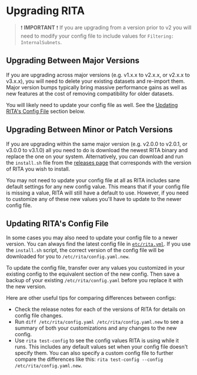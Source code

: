 # Upgrading RITA

> :exclamation: **IMPORTANT** :exclamation:
> If you are upgrading from a version prior to v2 you will need to modify your config file to include values for `Filtering: InternalSubnets`.

## Upgrading Between Major Versions

If you are upgrading across major versions (e.g. v1.x.x to v2.x.x, or v2.x.x to v3.x.x), you will need to delete your existing datasets and re-import them. Major version bumps typically bring massive performance gains as well as new features at the cost of removing compatibility for older datasets.

You will likely need to update your config file as well. See the [Updating RITA's Config File](#updating-ritas-config-file) section below.

## Upgrading Between Minor or Patch Versions

If you are upgrading within the same major version (e.g. v2.0.0 to v2.0.1, or v3.0.0 to v3.1.0) all you need to do is download the newest RITA binary and replace the one on your system. Alternatively, you can download and run the `install.sh` file from the [releases page](https://github.com/activecm/rita/releases) that corresponds with the version of RITA you wish to install.

You may not need to update your config file at all as RITA includes sane default settings for any new config value. This means that if your config file is missing a value, RITA will still have a default to use. However, if you need to customize any of these new values you'll have to update to the newer config file.

## Updating RITA's Config File

In some cases you may also need to update your config file to a newer version. You can always find the latest config file in [`etc/rita.yml`](https://github.com/activecm/rita/blob/master/etc/rita.yaml). If you use the `install.sh` script, the correct version of the config file will be downloaded for you to `/etc/rita/config.yaml.new`.

To update the config file, transfer over any values you customized in your existing config to the equivalent section of the new config. Then save a backup of your existing `/etc/rita/config.yaml` before you replace it with the new version.

Here are other useful tips for comparing differences between configs:
* Check the release notes for each of the versions of RITA for details on config file changes.
* Run `diff /etc/rita/config.yaml /etc/rita/config.yaml.new` to see a summary of both your customizations and any changes to the new config.
* Use `rita test-config` to see the config values RITA is using while it runs. This includes any default values set when your config file doesn't specify them. You can also specify a custom config file to further compare the differences like this: `rita test-config --config /etc/rita/config.yaml.new`. 